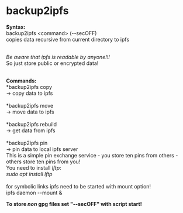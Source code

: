 # backup2ipfs

<b>Syntax:</b><br>
backup2ipfs &lt;command&gt; (--secOFF)<br>
copies data recursive from current directory to ipfs<br><br>

*Be aware that ipfs is readable by anyone!!!*<br>
So just store public or encrypted data!<br><br>

<b>Commands:</b><br>
*backup2ipfs copy<br>
-&gt; copy data to ipfs<br>
<br>
*backup2ipfs move<br>
-&gt; move data to ipfs<br>
<br>
*backup2ipfs rebuild<br>
-&gt; get data from ipfs<br>
<br>
*backup2ipfs pin<br>
-&gt; pin data to local ipfs server<br>
This is a simple pin exchange service - you store ten pins from others - others store ten pins from you!<br>
You need to install <i>lftp</i>:<br>
<i>sudo apt install lftp</i>
<br>
<br>
 for symbolic links ipfs need to be started with mount option!<br>
 ipfs daemon --mount &amp;
 
 <b>To store *non* gpg files set "--secOFF" with script start!</b>
